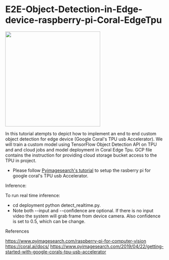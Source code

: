 # E2E-Object-Detection-in-Edge-device-raspberry-pi-Coral-EdgeTpu
<img src="/result.gif" width="300" height="300"/>

In this tutorial atempts to depict how to implement an end to end custom object detection for edge device (Google Coral's TPU usb Accelerator). We will train a custom model using TensorFlow Object Detection API on TPU and and cloud jobs and model deployment in Coral Edge Tpu. GCP file contains the instruction for providing cloud storage bucket access to the TPU in project.

- Please follow  [Pyimagesearch's tutorial](https://www.pyimagesearch.com/2019/04/22/getting-started-with-google-corals-tpu-usb-accelerator) to setup the rasberry pi for google coral's TPU usb Accelerator.

Inference:

To run real time inference: 
  - cd deployment python detect_realtime.py. 
  - Note both --input and  --confidence are optional.  If there is no input video the system will grab frame from device camera. Also confidence is set to 0.5, which can be change.

References

https://www.pyimagesearch.com/raspberry-pi-for-computer-vision
https://coral.ai/docs/
https://www.pyimagesearch.com/2019/04/22/getting-started-with-google-corals-tpu-usb-accelerator

